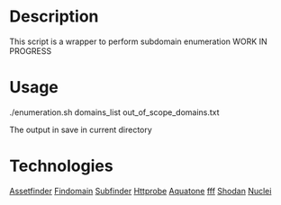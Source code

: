 # Description
This script is a wrapper to perform subdomain enumeration
WORK IN PROGRESS

# Usage
./enumeration.sh domains_list out_of_scope_domains.txt

The output in save in current directory


# Technologies
[Assetfinder](https://github.com/tomnomnom/assetfinder)
[Findomain](https://github.com/Findomain/Findomain)
[Subfinder](https://github.com/projectdiscovery/subfinder)
[Httprobe](https://github.com/tomnomnom/httprobe)
[Aquatone](https://github.com/michenriksen/aquatone)
[fff](https://github.com/tomnomnom/fff)
[Shodan](https://github.com/achillean/shodan-python)
[Nuclei](https://github.com/projectdiscovery/nuclei)


